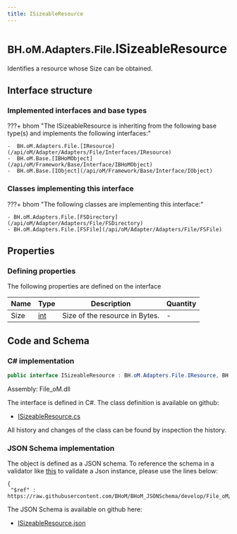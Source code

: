 ```yaml
---
title: ISizeableResource
---
```


# <small>BH.oM.Adapters.File.</small>**ISizeableResource**

Identifies a resource whose Size can be obtained.

## Interface structure

### Implemented interfaces and base types

???+ bhom "The ISizeableResource is inheriting from the following base type(s) and implements the following interfaces:"

    -  BH.oM.Adapters.File.[IResource](/api/oM/Adapter/Adapters/File/Interfaces/IResource)
    -  BH.oM.Base.[IBHoMObject](/api/oM/Framework/Base/Interface/IBHoMObject)
    -  BH.oM.Base.[IObject](/api/oM/Framework/Base/Interface/IObject)


### Classes implementing this interface

???+ bhom "The following classes are implementing this interface:"

    - BH.oM.Adapters.File.[FSDirectory](/api/oM/Adapter/Adapters/File/FSDirectory)
    - BH.oM.Adapters.File.[FSFile](/api/oM/Adapter/Adapters/File/FSFile)


## Properties



### Defining properties

The following properties are defined on the interface

| Name             | Type             | Description      | Quantity         |
|------------------|------------------|------------------|------------------|
| Size | [int](https://learn.microsoft.com/en-us/dotnet/api/System.Int32?view=netstandard-2.0) | Size of the resource in Bytes. | - |


## Code and Schema

### C# implementation

``` C# title="C#"
public interface ISizeableResource : BH.oM.Adapters.File.IResource, BH.oM.Base.IBHoMObject, BH.oM.Base.IObject
```

Assembly: File_oM.dll

The interface is defined in C#. The class definition is available on github:

- [ISizeableResource.cs](https://github.com/BHoM/File_Toolkit/blob/develop/File_oM/Interfaces\ISizeableResource.cs)

All history and changes of the class can be found by inspection the history.
### JSON Schema implementation

The object is defined as a JSON schema. To reference the schema in a validator like [this](https://www.jsonschemavalidator.net/) to validate a Json instance, please use the lines below:

``` { .json .copy .select } title="JSON Schema"
{
 "$ref" : https://raw.githubusercontent.com/BHoM/BHoM_JSONSchema/develop/File_oM/ISizeableResource.json}
```

The JSON Schema is available on github here:

- [ISizeableResource.json](https://github.com/BHoM/BHoM_JSONSchema/blob/develop/File_oM/ISizeableResource.json)
